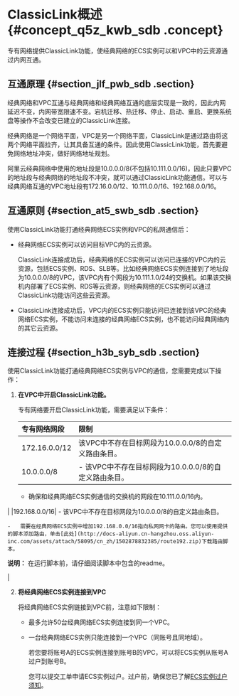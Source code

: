 # ClassicLink概述 {#concept_q5z_kwb_sdb .concept}

专有网络提供ClassicLink功能，使经典网络的ECS实例可以和VPC中的云资源通过内网互通。

## 互通原理 {#section_jlf_pwb_sdb .section}

经典网络和VPC互通与经典网络和经典网络互通的底层实现是一致的，因此内网延迟不变，内网带宽限速不变。宕机迁移、热迁移、停止、启动、重启、更换系统盘等操作不会改变已建立的ClassicLink连接。

经典网络是一个网络平面，VPC是另一个网络平面，ClassicLink是通过路由将这两个网络平面拉齐，让其具备互通的条件。因此使用ClassicLink功能，首先要避免网络地址冲突，做好网络地址规划。

阿里云经典网络中使用的地址段是10.0.0.0/8\(不包括10.111.0.0/16\)，因此只要VPC的地址段与经典网络的地址段不冲突，就可以通过ClassicLink功能通信。可以与经典网络互通的VPC地址段有172.16.0.0/12、10.111.0.0/16、192.168.0.0/16。

## 互通原则 {#section_at5_swb_sdb .section}

使用ClassicLink功能打通经典网络ECS实例和VPC的私网通信后：

-   经典网络ECS实例可以访问目标VPC内的云资源。

    ClassicLink连接成功后，经典网络的ECS实例可以访问已连接的VPC内的云资源，包括ECS实例、RDS、SLB等。比如经典网络ECS实例连接到了地址段为10.0.0.0/8的VPC，该VPC内有个网段为10.111.1.0/24的交换机。如果该交换机内部署了ECS实例、RDS等云资源，则经典网络的ECS实例可以通过ClassicLink功能访问这些云资源。

-   ClassicLink连接成功后，VPC内的ECS实例只能访问已连接到该VPC的经典网络ECS实例，不能访问未连接的经典网络ECS实例，也不能访问经典网络内的其它云资源。


## 连接过程 {#section_h3b_syb_sdb .section}

使用ClassicLink功能打通经典网络ECS实例与VPC的通信，您需要完成以下操作：

1.  **在VPC中开启ClassicLink功能。**

    专有网络要开启ClassicLink功能，需要满足以下条件：

    |专有网络网段|限制|
    |:-----|:-|
    |172.16.0.0/12|该VPC中不存在目标网段为10.0.0.0/8的自定义路由条目。|
    |10.0.0.0/8|     -   该VPC中不存在目标网段为10.0.0.0/8的自定义路由条目。

    -   确保和经典网络ECS实例通信的交换机的网段在10.111.0.0/16内。

 |
    |192.168.0.0/16|     -   该VPC中不存在目标网段为10.0.0.0/8的自定义路由条目。

    -   需要在经典网络ECS实例中增加192.168.0.0/16指向私网网卡的路由。您可以使用提供的脚本添加路由，单击[此处](http://docs-aliyun.cn-hangzhou.oss.aliyun-inc.com/assets/attach/58095/cn_zh/1502878832385/route192.zip)下载路由脚本。

**说明：** 在运行脚本前，请仔细阅读脚本中包含的readme。

 |

2.  **将经典网络ECS实例连接到VPC**

    将经典网络ECS实例链接到VPC前，注意如下限制：

    -   最多允许50台经典网络ECS实例连接到同一个VPC。

    -   一台经典网络ECS实例只能连接到一个VPC（同账号且同地域）。

        若您要将账号A的ECS实例连接到账号B的VPC，可以将ECS实例从账号A过户到账号B。

        您可以提交工单申请ECS实例过户。过户前，确保您已了解[ECS实例过户须知](https://help.aliyun.com/document_detail/58064.html)。


